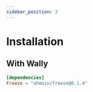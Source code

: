 ```yaml
---
sidebar_position: 3
---
```


# Installation

## With Wally

```toml
[dependencies]
Freeze = "ahmoin/freeze@0.1.4"
```

